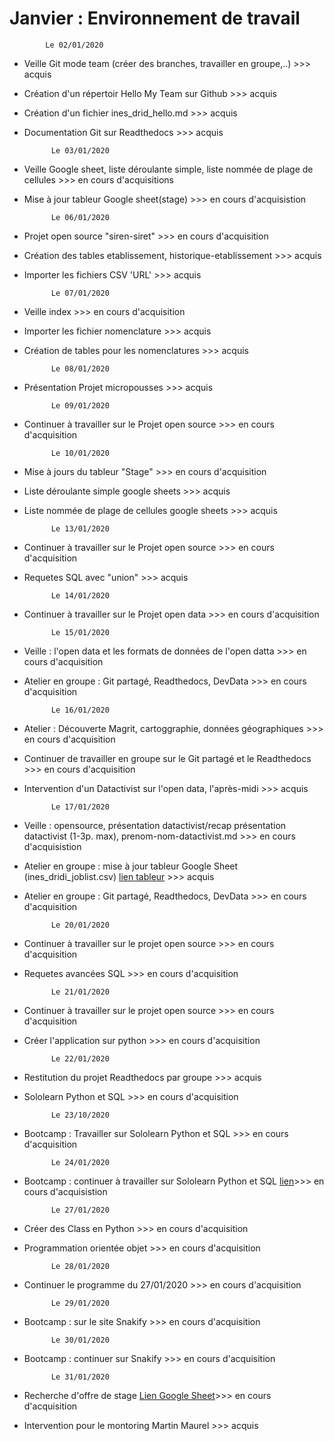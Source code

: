 Janvier : Environnement de travail
===================================

            Le 02/01/2020


- Veille Git mode team (créer des branches, travailler en groupe,..)			>>> acquis
- Création d'un répertoir Hello My Team sur Github								>>> acquis
- Création d'un fichier ines_drid_hello.md									    >>> acquis
- Documentation Git sur Readthedocs                                             >>> acquis


            Le 03/01/2020

- Veille Google sheet, liste déroulante simple, liste nommée de plage de cellules  >>> en cours d'acquisitions
- Mise à jour tableur Google sheet(stage)       >>> en cours d'acquisistion


            Le 06/01/2020

- Projet open source "siren-siret"                                              >>> en cours d'acquisition
- Création des tables etablissement, historique-etablissement                   >>> acquis
- Importer les fichiers CSV 'URL'                                               >>> acquis


            Le 07/01/2020

- Veille index                                                                  >>> en cours d'acquisition 
- Importer les fichier nomenclature                                             >>> acquis
- Création de tables pour les nomenclatures                                     >>> acquis

            
            Le 08/01/2020

- Présentation Projet micropousses                                              >>> acquis


            Le 09/01/2020

- Continuer à travailler sur le Projet open source                              >>> en cours d'acquisition


            Le 10/01/2020

- Mise à jours du tableur "Stage"                                              >>> en cours d'acquisition
- Liste déroulante simple google sheets                                        >>> acquis
- Liste nommée de plage de cellules google sheets                              >>> acquis


            Le 13/01/2020

- Continuer à travailler sur le Projet open source                             >>> en cours d'acquisition
- Requetes SQL avec "union"                                                    >>> acquis


            Le 14/01/2020

- Continuer à travailler sur le Projet open data                               >>> en cours d'acquisition


            Le 15/01/2020

- Veille : l'open data et les formats de données de l'open datta               >>> en cours d'acquisition
- Atelier en groupe : Git partagé, Readthedocs, DevData                        >>> en cours d'acquisition


            Le 16/01/2020

- Atelier : Découverte Magrit, cartoggraphie, données géographiques             >>> en cours d'acquisition
- Continuer de travailler en groupe sur le Git partagé et le Readthedocs        >>> en cours d'acquisition
- Intervention d'un Datactivist sur l'open data, l'après-midi                   >>> acquis 


            Le 17/01/2020

- Veille : opensource, présentation datactivist/recap présentation datactivist (1-3p. max), prenom-nom-datactivist.md >>> en cours d'acquisistion
- Atelier en groupe : mise à jour tableur Google Sheet (ines_dridi_joblist.csv) [lien tableur](https://docs.google.com/spreadsheets/d/1WYFz4Hbove46EdApUaoQsSlqJXPa9drf11udaCgxp3A/edit#gid=1762547584) >>> acquis
- Atelier en groupe : Git partagé, Readthedocs, DevData >>> en cours d'acquisition


            Le 20/01/2020

- Continuer à travailler sur le projet open source                          >>> en cours d'acquisition
- Requetes avancées SQL                                                     >>> en cours d'acquisition


            Le 21/01/2020

- Continuer à travailler sur le projet open source                          >>> en cours d'acquisition
- Créer l'application sur python                                            >>> en cours d'acquisition
 

            Le 22/01/2020

- Restitution du projet Readthedocs par groupe                              >>> acquis
- Sololearn  Python et SQL                                                  >>> en cours d'acquisition


            Le 23/10/2020

- Bootcamp : Travailler sur Sololearn Python et SQL                         >>> en cours d'acquisition


            Le 24/01/2020

- Bootcamp : continuer à travailler sur Sololearn Python et SQL [lien](https://www.sololearn.com/Profile/17191916)>>> en cours d'acquisistion

            
            Le 27/01/2020


- Créer des Class en Python                                                 >>> en cours d'acquisition
- Programmation orientée objet                                              >>> en cours d'acquisition


            Le 28/01/2020

- Continuer le programme du 27/01/2020                                      >>> en cours d'acquisition


            Le 29/01/2020

- Bootcamp : sur le site Snakify                                            >>> en cours d'acquisition


            Le 30/01/2020

- Bootcamp : continuer sur Snakify                                          >>> en cours d'acquisition

            Le 31/01/2020

- Recherche d'offre de stage [Lien Google Sheet](https://docs.google.com/spreadsheets/d/1WYFz4Hbove46EdApUaoQsSlqJXPa9drf11udaCgxp3A/edit)>>> en cours d'acquisition
- Intervention pour le montoring Martin Maurel                              >>> acquis



